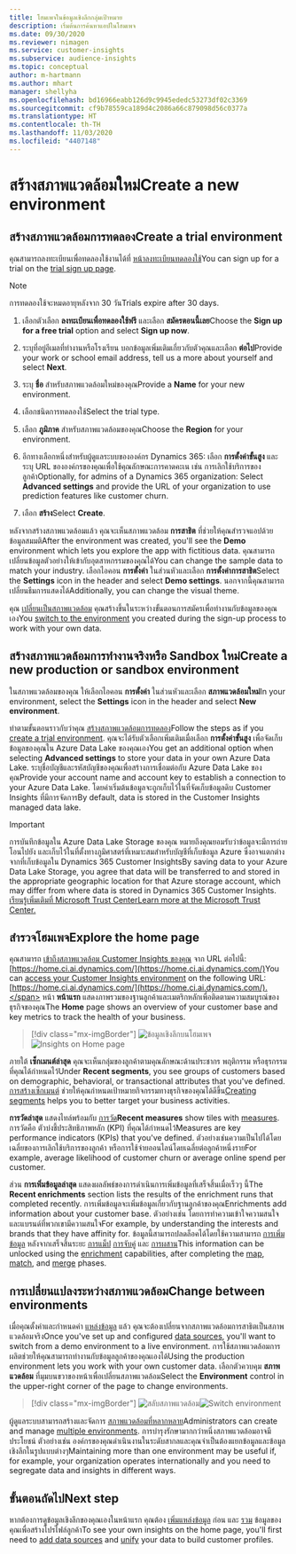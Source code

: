 ```yaml
---
title: โฮมเพจในข้อมูลเชิงลึกกลุ่มเป้าหมาย
description: เริ่มต้นการค้นหาแอปในโฮมเพจ
ms.date: 09/30/2020
ms.reviewer: nimagen
ms.service: customer-insights
ms.subservice: audience-insights
ms.topic: conceptual
author: m-hartmann
ms.author: mhart
manager: shellyha
ms.openlocfilehash: bd16966eabb126d9c9945ededc53273df02c3369
ms.sourcegitcommit: cf9b78559ca189d4c2086a66c879098d56c0377a
ms.translationtype: HT
ms.contentlocale: th-TH
ms.lasthandoff: 11/03/2020
ms.locfileid: "4407148"
---
```

# <a name="create-a-new-environment"></a><span data-ttu-id="de2d4-103">สร้างสภาพแวดล้อมใหม่</span><span class="sxs-lookup"><span data-stu-id="de2d4-103">Create a new environment</span></span>

## <a name="create-a-trial-environment"></a><span data-ttu-id="de2d4-104">สร้างสภาพแวดล้อมการทดลอง</span><span class="sxs-lookup"><span data-stu-id="de2d4-104">Create a trial environment</span></span>

<span data-ttu-id="de2d4-105">คุณสามารถลงทะเบียนเพื่อทดลองใช้งานได้ที่ [หน้าลงทะเบียนทดลองใช้](https://dynamics.microsoft.com/get-started/free-trial/?appname=customerinsights)</span><span class="sxs-lookup"><span data-stu-id="de2d4-105">You can sign up for a trial on the [trial sign up page](https://dynamics.microsoft.com/get-started/free-trial/?appname=customerinsights).</span></span> 

> [!NOTE]
> <span data-ttu-id="de2d4-106">การทดลองใช้จะหมดอายุหลังจาก 30 วัน</span><span class="sxs-lookup"><span data-stu-id="de2d4-106">Trials expire after 30 days.</span></span>

1. <span data-ttu-id="de2d4-107">เลือกตัวเลือก **ลงทะเบียนเพื่อทดลองใช้ฟรี** และเลือก **สมัครตอนนี้เลย**</span><span class="sxs-lookup"><span data-stu-id="de2d4-107">Choose the **Sign up for a free trial** option and select **Sign up now**.</span></span>

1. <span data-ttu-id="de2d4-108">ระบุที่อยู่อีเมลที่ทำงานหรือโรงเรียน บอกข้อมูลเพิ่มเติมเกี่ยวกับตัวคุณและเลือก **ต่อไป**</span><span class="sxs-lookup"><span data-stu-id="de2d4-108">Provide your work or school email address, tell us a more about yourself and select **Next**.</span></span>

1. <span data-ttu-id="de2d4-109">ระบุ **ชื่อ** สำหรับสภาพแวดล้อมใหม่ของคุณ</span><span class="sxs-lookup"><span data-stu-id="de2d4-109">Provide a **Name** for your new environment.</span></span> 

1. <span data-ttu-id="de2d4-110">เลือกชนิดการทดลองใช้</span><span class="sxs-lookup"><span data-stu-id="de2d4-110">Select the trial type.</span></span>

1. <span data-ttu-id="de2d4-111">เลือก **ภูมิภาค** สำหรับสภาพแวดล้อมของคุณ</span><span class="sxs-lookup"><span data-stu-id="de2d4-111">Choose the **Region** for your environment.</span></span>

1. <span data-ttu-id="de2d4-112">อีกทางเลือกหนึ่งสำหรับผู้ดูแลระบบขององค์กร Dynamics 365: เลือก **การตั้งค่าขั้นสูง** และระบุ URL ขององค์กรของคุณเพื่อใช้คุณลักษณะการคาดคะเน เช่น การเลิกใช้บริการของลูกค้า</span><span class="sxs-lookup"><span data-stu-id="de2d4-112">Optionally, for admins of a Dynamics 365 organization: Select **Advanced settings** and provide the URL of your organization to use prediction features like customer churn.</span></span>

1. <span data-ttu-id="de2d4-113">เลือก **สร้าง**</span><span class="sxs-lookup"><span data-stu-id="de2d4-113">Select **Create**.</span></span> 

<span data-ttu-id="de2d4-114">หลังจากสร้างสภาพแวดล้อมแล้ว คุณจะเห็นสภาพแวดล้อม **การสาธิต** ที่ช่วยให้คุณสำรวจแอปด้วยข้อมูลสมมติ</span><span class="sxs-lookup"><span data-stu-id="de2d4-114">After the environment was created, you'll see the **Demo** environment which lets you explore the app with fictitious data.</span></span> <span data-ttu-id="de2d4-115">คุณสามารถเปลี่ยนข้อมูลตัวอย่างให้เข้ากับอุตสาหกรรมของคุณได้</span><span class="sxs-lookup"><span data-stu-id="de2d4-115">You can change the sample data to match your industry.</span></span> <span data-ttu-id="de2d4-116">เลือกไอคอน **การตั้งค่า** ในส่วนหัวและเลือก **การตั้งค่าการสาธิต**</span><span class="sxs-lookup"><span data-stu-id="de2d4-116">Select the **Settings** icon in the header and select **Demo settings**.</span></span> <span data-ttu-id="de2d4-117">นอกจากนี้คุณสามารถเปลี่ยนธีมการแสดงได้</span><span class="sxs-lookup"><span data-stu-id="de2d4-117">Additionally, you can change the visual theme.</span></span> 

<span data-ttu-id="de2d4-118">คุณ [เปลี่ยนเป็นสภาพแวดล้อม](#change-between-environments) คุณสร้างขึ้นในระหว่างขั้นตอนการสมัครเพื่อทำงานกับข้อมูลของคุณเอง</span><span class="sxs-lookup"><span data-stu-id="de2d4-118">You [switch to the environment](#change-between-environments) you created during the sign-up process to work with your own data.</span></span>

## <a name="create-a-new-production-or-sandbox-environment"></a><span data-ttu-id="de2d4-119">สร้างสภาพแวดล้อมการทำงานจริงหรือ Sandbox ใหม่</span><span class="sxs-lookup"><span data-stu-id="de2d4-119">Create a new production or sandbox environment</span></span>

<span data-ttu-id="de2d4-120">ในสภาพแวดล้อมของคุณ ให้เลือกไอคอน **การตั้งค่า** ในส่วนหัวและเลือก **สภาพแวดล้อมใหม่**</span><span class="sxs-lookup"><span data-stu-id="de2d4-120">In your environment, select the **Settings** icon in the header and select **New environment**.</span></span>

<span data-ttu-id="de2d4-121">ทำตามขั้นตอนราวกับว่าคุณ [สร้างสภาพแวดล้อมการทดลอง](#create-a-trial-environment)</span><span class="sxs-lookup"><span data-stu-id="de2d4-121">Follow the steps as if you [create a trial environment](#create-a-trial-environment).</span></span> <span data-ttu-id="de2d4-122">คุณจะได้รับตัวเลือกเพิ่มเติมเมื่อเลือก **การตั้งค่าขั้นสูง** เพื่อจัดเก็บข้อมูลของคุณใน Azure Data Lake ของคุณเอง</span><span class="sxs-lookup"><span data-stu-id="de2d4-122">You get an additional option when selecting **Advanced settings** to store your data in your own Azure Data Lake.</span></span> <span data-ttu-id="de2d4-123">ระบุชื่อบัญชีและรหัสบัญชีของคุณเพื่อสร้างการเชื่อมต่อกับ Azure Data Lake ของคุณ</span><span class="sxs-lookup"><span data-stu-id="de2d4-123">Provide your account name and account key to establish a connection to your Azure Data Lake.</span></span> <span data-ttu-id="de2d4-124">โดยค่าเริ่มต้นข้อมูลจะถูกเก็บไว้ในที่จัดเก็บข้อมูลดิบ Customer Insights ที่มีการจัดการ</span><span class="sxs-lookup"><span data-stu-id="de2d4-124">By default, data is stored in the Customer Insights managed data lake.</span></span>

> [!IMPORTANT]
> <span data-ttu-id="de2d4-125">การบันทึกข้อมูลใน Azure Data Lake Storage ของคุณ หมายถึงคุณยอมรับว่าข้อมูลจะมีการถ่ายโอนไปยัง และเก็บไว้ในที่ตั้งทางภูมิศาสตร์ที่เหมาะสมสำหรับบัญชีที่เก็บข้อมูล Azure ซึ่งอาจแตกต่างจากที่เก็บข้อมูลใน Dynamics 365 Customer Insights</span><span class="sxs-lookup"><span data-stu-id="de2d4-125">By saving data to your Azure Data Lake Storage, you agree that data will be transferred to and stored in the appropriate geographic location for that Azure storage account, which may differ from where data is stored in Dynamics 365 Customer Insights.</span></span> [<span data-ttu-id="de2d4-126">เรียนรู้เพิ่มเติมที่ Microsoft Trust Center</span><span class="sxs-lookup"><span data-stu-id="de2d4-126">Learn more at the Microsoft Trust Center.</span></span>](https://www.microsoft.com/trust-center)

## <a name="explore-the-home-page"></a><span data-ttu-id="de2d4-127">สำรวจโฮมเพจ</span><span class="sxs-lookup"><span data-stu-id="de2d4-127">Explore the home page</span></span>

<span data-ttu-id="de2d4-128">คุณสามารถ [เข้าถึงสภาพแวดล้อม Customer Insights ของคุณ](https://home.ci.ai.dynamics.com/) จาก URL ต่อไปนี้: [https://home.ci.ai.dynamics.com/](https://home.ci.ai.dynamics.com/)</span><span class="sxs-lookup"><span data-stu-id="de2d4-128">You can [access your Customer Insights environment](https://home.ci.ai.dynamics.com/) on the following URL: [https://home.ci.ai.dynamics.com/](https://home.ci.ai.dynamics.com/).</span></span>
<span data-ttu-id="de2d4-129">หน้า **หน้าแรก** แสดงภาพรวมของฐานลูกค้าและเมตริกหลักเพื่อติดตามความสมบูรณ์ของธุรกิจของคุณ</span><span class="sxs-lookup"><span data-stu-id="de2d4-129">The **Home** page shows an overview of your customer base and key metrics to track the health of your business.</span></span>

> [!div class="mx-imgBorder"] 
> <span data-ttu-id="de2d4-130">![ข้อมูลเชิงลึกบนโฮมเพจ](media/home-page-insights.png "ข้อมูลเชิงลึกบนโฮมเพจ")</span><span class="sxs-lookup"><span data-stu-id="de2d4-130">![Insights on Home page](media/home-page-insights.png "Insights on Home page")</span></span>

<span data-ttu-id="de2d4-131">ภายใต้ **เซ็กเมนต์ล่าสุด** คุณจะเห็นกลุ่มของลูกค้าตามคุณลักษณะด้านประชากร พฤติกรรม หรือธุรกรรม ที่คุณได้กำหนดไว้</span><span class="sxs-lookup"><span data-stu-id="de2d4-131">Under **Recent segments**, you see groups of customers based on demographic, behavioral, or transactional attributes that you've defined.</span></span> <span data-ttu-id="de2d4-132">[การสร้างเซ็กเมนต์](segments.md) ช่วยให้คุณกำหนดเป้าหมายกิจกรรมทางธุรกิจของคุณได้ดีขึ้น</span><span class="sxs-lookup"><span data-stu-id="de2d4-132">[Creating segments](segments.md) helps you to better target your business activities.</span></span>

<span data-ttu-id="de2d4-133">**การวัดล่าสุด** แสดงไทล์พร้อมกับ [การวัด](measures.md)</span><span class="sxs-lookup"><span data-stu-id="de2d4-133">**Recent measures** show tiles with [measures](measures.md).</span></span> <span data-ttu-id="de2d4-134">การวัดคือ ตัวบ่งชี้ประสิทธิภาพหลัก (KPI) ที่คุณได้กำหนดไว้</span><span class="sxs-lookup"><span data-stu-id="de2d4-134">Measures are key performance indicators (KPIs) that you've defined.</span></span> <span data-ttu-id="de2d4-135">ตัวอย่างเช่นความเป็นไปได้โดยเฉลี่ยของการเลิกใช้บริการของลูกค้า หรือการใช้จ่ายออนไลน์โดยเฉลี่ยต่อลูกค้าหนึ่งราย</span><span class="sxs-lookup"><span data-stu-id="de2d4-135">For example, average likelihood of customer churn or average online spend per customer.</span></span>

<span data-ttu-id="de2d4-136">ส่วน **การเพิ่มข้อมูลล่าสุด** แสดงผลลัพธ์ของการดำเนินการเพิ่มข้อมูลที่เสร็จสิ้นเมื่อเร็วๆ นี้</span><span class="sxs-lookup"><span data-stu-id="de2d4-136">The **Recent enrichments** section lists the results of the enrichment runs that completed recently.</span></span> <span data-ttu-id="de2d4-137">การเพิ่มข้อมูลจะเพิ่มข้อมูลเกี่ยวกับฐานลูกค้าของคุณ</span><span class="sxs-lookup"><span data-stu-id="de2d4-137">Enrichments add information about your customer base.</span></span> <span data-ttu-id="de2d4-138">ตัวอย่างเช่น โดยการทำความเข้าใจความสนใจและแบรนด์ที่พวกเขามีความสนใจ</span><span class="sxs-lookup"><span data-stu-id="de2d4-138">For example, by understanding the interests and brands that they have affinity for.</span></span> <span data-ttu-id="de2d4-139">ข้อมูลนี้สามารถปลดล็อคได้โดยใช้ความสามารถ [การเพิ่มข้อมูล](enrichment-microsoft-graph.md) หลังจากเสร็จสิ้นระยะ [การแม็ป](map-entities.md) [การจับคู่](match-entities.md) และ [การผสาน](merge-entities.md)</span><span class="sxs-lookup"><span data-stu-id="de2d4-139">This information can be unlocked using the [enrichment](enrichment-microsoft-graph.md) capabilities, after completing the [map](map-entities.md), [match](match-entities.md), and [merge](merge-entities.md) phases.</span></span>

## <a name="change-between-environments"></a><span data-ttu-id="de2d4-140">การเปลี่ยนแปลงระหว่างสภาพแวดล้อม</span><span class="sxs-lookup"><span data-stu-id="de2d4-140">Change between environments</span></span>

<span data-ttu-id="de2d4-141">เมื่อคุณตั้งค่าและกำหนดค่า [แหล่งข้อมูล](data-sources.md) แล้ว คุณจะต้องเปลี่ยนจากสภาพแวดล้อมการสาธิตเป็นสภาพแวดล้อมจริง</span><span class="sxs-lookup"><span data-stu-id="de2d4-141">Once you've set up and configured [data sources](data-sources.md), you'll want to switch from a demo environment to a live environment.</span></span> <span data-ttu-id="de2d4-142">การใช้สภาพแวดล้อมการผลิตช่วยให้คุณสามารถทำงานกับข้อมูลลูกค้าของคุณเองได้</span><span class="sxs-lookup"><span data-stu-id="de2d4-142">Using the production environment lets you work with your own customer data.</span></span> <span data-ttu-id="de2d4-143">เลือกตัวควบคุม **สภาพแวดล้อม** ที่มุมบนขวาของหน้าเพื่อเปลี่ยนสภาพแวดล้อม</span><span class="sxs-lookup"><span data-stu-id="de2d4-143">Select the **Environment** control in the upper-right corner of the page to change environments.</span></span>

> [!div class="mx-imgBorder"] 
> <span data-ttu-id="de2d4-144">![สลับสภาพแวดล้อม](media/home-page-environment-switcher.png "สลับสภาพแวดล้อม")</span><span class="sxs-lookup"><span data-stu-id="de2d4-144">![Switch environment](media/home-page-environment-switcher.png "Switch environment")</span></span>

<span data-ttu-id="de2d4-145">ผู้ดูแลระบบสามารถสร้างและจัดการ [สภาพแวดล้อมที่หลากหลาย](manage-environments.md)</span><span class="sxs-lookup"><span data-stu-id="de2d4-145">Administrators can create and manage [multiple environments](manage-environments.md).</span></span> <span data-ttu-id="de2d4-146">การบำรุงรักษามากกว่าหนึ่งสภาพแวดล้อมอาจมีประโยชน์ ตัวอย่างเช่น องค์กรของคุณดำเนินงานในระดับสากลและคุณจำเป็นต้องแยกข้อมูลและข้อมูลเชิงลึกในรูปแบบต่างๆ</span><span class="sxs-lookup"><span data-stu-id="de2d4-146">Maintaining more than one environment may be useful if, for example, your organization operates internationally and you need to segregate data and insights in different ways.</span></span>

## <a name="next-step"></a><span data-ttu-id="de2d4-147">ขั้นตอนถัดไป</span><span class="sxs-lookup"><span data-stu-id="de2d4-147">Next step</span></span>

<span data-ttu-id="de2d4-148">หากต้องการดูข้อมูลเชิงลึกของคุณเองในหน้าแรก คุณต้อง [เพิ่มแหล่งข้อมูล](data-sources.md) ก่อน และ [รวม](data-unification.md) ข้อมูลของคุณเพื่อสร้างโปรไฟล์ลูกค้า</span><span class="sxs-lookup"><span data-stu-id="de2d4-148">To see your own insights on the home page, you'll first need to [add data sources](data-sources.md) and [unify](data-unification.md) your data to build customer profiles.</span></span>
